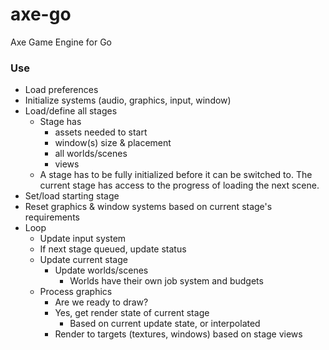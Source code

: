# axe-go
Axe Game Engine for Go

### Use
- Load preferences
- Initialize systems (audio, graphics, input, window)
- Load/define all stages
  - Stage has
    - assets needed to start
    - window(s) size & placement
    - all worlds/scenes
    - views
  - A stage has to be fully initialized before it can be switched to. The current stage has access to the progress of loading the next scene.
- Set/load starting stage
- Reset graphics & window systems based on current stage's requirements
- Loop
  - Update input system
  - If next stage queued, update status
  - Update current stage
    - Update worlds/scenes
      - Worlds have their own job system and budgets
  - Process graphics
    - Are we ready to draw?
    - Yes, get render state of current stage
      - Based on current update state, or interpolated
    - Render to targets (textures, windows) based on stage views
